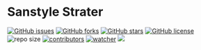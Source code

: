 # Sanstyle Strater

[![GitHub issues](https://img.shields.io/github/issues/xinetzone/tips)](https://github.com/xinetzone/tips/issues) [![GitHub forks](https://img.shields.io/github/forks/xinetzone/tips)](https://github.com/xinetzone/tips/network) [![GitHub stars](https://img.shields.io/github/stars/xinetzone/tips)](https://github.com/xinetzone/tips/stargazers) [![GitHub license](https://img.shields.io/github/license/xinetzone/tips)](https://github.com/xinetzone/tips/blob/main/LICENSE)  ![repo size](https://img.shields.io/github/repo-size/xinetzone/tips.svg) [![contributors](https://img.shields.io/github/contributors/xinetzone/tips.svg)](https://github.com/xinetzone/tips/graphs/contributors) [![watcher](https://img.shields.io/github/watchers/xinetzone/tips.svg)](https://github.com/xinetzone/tips/watchers) ![](https://github.com/xinetzone/tips/actions/workflows/docs.yml/badge.svg)

